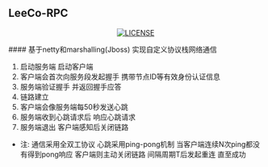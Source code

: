 ## LeeCo-RPC
<p align="center">
<a href="https://github.com/KFCFans/PowerJob/blob/master/LICENSE"><img src="https://img.shields.io/github/license/KFCFans/PowerJob" alt="LICENSE"></a>
</p>
#### 基于netty和marshalling(Jboss) 实现自定义协议栈网络通信

 1. 启动服务端 启动客户端
 2. 客户端会首次向服务段发起握手 携带节点ID等有效身份认证信息
 3. 服务端验证握手 并返回握手应答
 4. 链路建立
 5. 客户端会像服务端每50秒发送心跳
 6. 服务端收到心跳请求后 响应心跳请求
 7. 服务端退出 客户端感知后关闭链路
 - 注: 通信采用全双工协议  心跳采用ping-pong机制  当客户端连续N次ping都没有得到pong响应  客户端则主动关闭链路  间隔周期T后发起重连 直至成功
 
 
 
 
